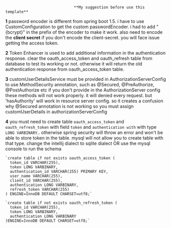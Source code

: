                                   **My suggestion before use this template**
**1** password encoder is different from spring boot 1.5. 
    i have to use CustomConfiguration to get the custom passwordEncoder. i had to add "{bcrypt}"
    in the prefix of the encoder to make it work. also need to encode the **client secret**
    if you don't encode the client-secret. you will face issue getting the access token.
    
**2**  Token Enhancer is used to add additional information in the authentication response.
    clear the oauth_access_token and oauth_refresh table from database to test its working or not.
    otherwise it will return the old authentication response from oauth_access_token table.
    
**3** customUserDetailsService must be provided in AuthorizationServerConfig to use 
    MethodSecurity annotation, such as @Secured, @PreAuthorize, @PostAuthorize etc 
    if you don't provide in the AuthorizationServer config these methods will not work
    properly. it will denied every request. but 'hasAuthority' will work in resource server config.
    so it creates a confusion why @Secured annotation is not working so you must assign 
    customUserDetails in authorizationServerConfig
    
**4** you must need to create table `oauth_access_token` and `oauth_refresh_token`
    with field `token` and `authentication with` with type `LONG VARBINARY`..
    otherwise spring security will throw an error and won't be able to store token in
    the table. mysql will not allow you to create table with that type. change the 
    intellij dialect to sqlite dialect OR use the mysql console to run the schema
    
    `create table if not exists oauth_access_token (
      token_id VARCHAR(255),
      token LONG VARBINARY,
      authentication_id VARCHAR(255) PRIMARY KEY,
      user_name VARCHAR(255),
      client_id VARCHAR(255),
      authentication LONG VARBINARY,
      refresh_token VARCHAR(255)
    ) ENGINE=InnoDB DEFAULT CHARSET=utf8;`
    
    `create table if not exists oauth_refresh_token (
      token_id VARCHAR(255),
      token LONG VARBINARY,
      authentication LONG VARBINARY
    )ENGINE=InnoDB DEFAULT CHARSET=utf8;`
  
